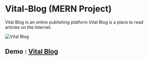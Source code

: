 
# Vital-Blog (MERN Project)
Vital Blog is an online publishing platform.Vital Blog is a place to read articles on the Internet.

![Vital Blog](https://user-images.githubusercontent.com/76783473/136504870-9c7fd1bf-7a29-437e-81b0-6c7bbef51720.png)

## Demo :  [Vital Blog](https://vital-blog.herokuapp.com/)
